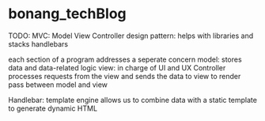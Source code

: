 # bonang_techBlog

TODO: 
MVC: Model View Controller 
design pattern: helps with libraries and stacks 
handlebars 

each section of a program addresses a seperate concern 
model: stores data and data-related logic 
view: in charge of UI and UX 
Controller processes requests from the view and sends the data to view to render 
pass between model and view 

Handlebar: 
template engine allows us to combine data with a static template to generate dynamic HTML 
